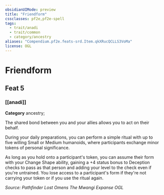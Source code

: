 ```yaml
---
obsidianUIMode: preview
title: "Friendform"
cssclasses: pf2e,pf2e-spell
tags:
  - trait/anadi
  - trait/common
  - category/ancestry
aliases: "Compendium.pf2e.feats-srd.Item.qkXRucQCLLS3VoMa"
license: OGL
---
```

# Friendform
## Feat 5
### [[anadi]]

**Category** ancestry; 




The shared bond between you and your allies allows you to act on their behalf.

During your daily preparations, you can perform a simple ritual with up to five willing Small or Medium humanoids, where participants exchange minor tokens of personal significance.

As long as you hold onto a participant's token, you can assume their form with your Change Shape ability, gaining a +4 status bonus to Deception checks to pass as that person and adding your level to the check even if you're untrained. You lose access to a participant's form if they're not carrying your token or if you use the ritual again.

*Source: Pathfinder Lost Omens The Mwangi Expanse*
*OGL*